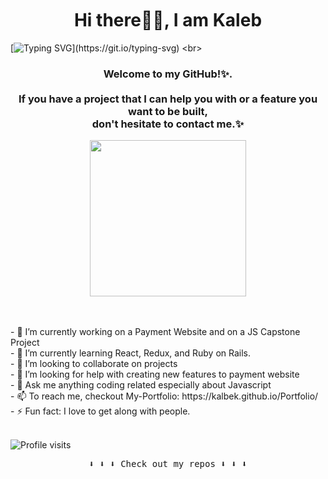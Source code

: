 <h1 align='center' style = 'margin-top:50px'>Hi there👋🏾, I am Kaleb</h1>

[![Typing SVG](https://readme-typing-svg.demolab.com?font=Fira+Code&size=40&pause=1000&center=true&vCenter=true&width=1000&height=52&lines=I+am+a+Software+Developer;Full+of+brilliant+ideas✨.;)](https://git.io/typing-svg)
<br>

<h3 align='center'> Welcome to my GitHub!✨.<br><br>If you have a project that I can help you with or a feature you want to be built,<br> don't hesitate to contact me.✨ </h3>
 

<p align="center">
  <img width="250" src="https://media.giphy.com/media/jIgXf4hgbHCeKiXpvt/giphy.gif">
   <!--img width="250" src="https://media.giphy.com/media/h6sAj4AxXB2DkewTZU/giphy.gif"-->
</p>

<br>
<br>
<div>
- 🔭 I’m currently working on a Payment Website and on a JS Capstone Project<br>
- 🌱 I’m currently learning React, Redux, and Ruby on Rails. <br>
- 👯 I’m looking to collaborate on projects<br>
- 🤔 I’m looking for help with creating new features to payment website<br>
- 💬 Ask me anything coding related especially about Javascript<br>
- 📫 To reach me, checkout My-Portfolio: https://kalbek.github.io/Portfolio/<br>
- ⚡ Fun fact: I love to get along with people.
</div>
<br>
<p align="left"> <img src="https://komarev.com/ghpvc/?username=kalbek&label=Profile%20views&color=0e75b6&style=flat" alt="Profile visits" /> </p>

<p align="center"><samp>
⬇️ ⬇️ ⬇️ Check out my repos ⬇️ ⬇️ ⬇️  
  </samp>
</p>

 
